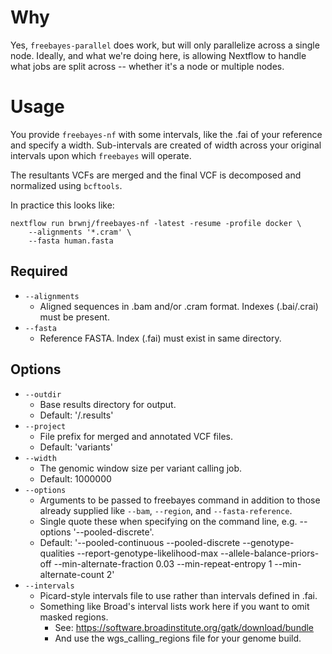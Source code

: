 # Why

Yes, `freebayes-parallel` does work, but will only parallelize across a single node.
Ideally, and what we're doing here, is allowing Nextflow to handle what jobs are
split across -- whether it's a node or multiple nodes.

# Usage

You provide `freebayes-nf` with some intervals, like the .fai of your reference and
specify a width. Sub-intervals are created of width across your original intervals
upon which `freebayes` will operate.

The resultants VCFs are merged and the final VCF is decomposed and normalized using
`bcftools`.

In practice this looks like:

```
nextflow run brwnj/freebayes-nf -latest -resume -profile docker \
    --alignments '*.cram' \
    --fasta human.fasta
```

## Required

+ `--alignments`
    + Aligned sequences in .bam and/or .cram format. Indexes (.bai/.crai) must be present.
+ `--fasta`
    + Reference FASTA. Index (.fai) must exist in same directory.

## Options

+ `--outdir`
    + Base results directory for output.
    + Default: '/.results'
+ `--project`
    + File prefix for merged and annotated VCF files.
    + Default: 'variants'
+ `--width`
    + The genomic window size per variant calling job.
    + Default: 1000000
+ `--options`
    + Arguments to be passed to freebayes command in addition to those already supplied like `--bam`, `--region`, and `--fasta-reference`.
    + Single quote these when specifying on the command line, e.g. --options '--pooled-discrete'.
    + Default: '--pooled-continuous --pooled-discrete --genotype-qualities --report-genotype-likelihood-max --allele-balance-priors-off --min-alternate-fraction 0.03 --min-repeat-entropy 1 --min-alternate-count 2'
+ `--intervals`
    + Picard-style intervals file to use rather than intervals defined in .fai.
    + Something like Broad's interval lists work here if you want to omit masked regions.
        + See: https://software.broadinstitute.org/gatk/download/bundle
        + And use the wgs_calling_regions file for your genome build.
